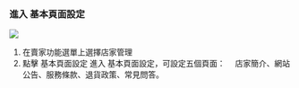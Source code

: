 ### 進入 基本頁面設定

![](RackMultipart20230424-1-nn9xl2_html_d41534358c2db47e.png)

1. 在賣家功能選單上選擇店家管理
2. 點擊 基本頁面設定 進入 基本頁面設定，可設定五個頁面：
   　店家簡介、網站公告、服務條款、退貨政策、常見問答。

